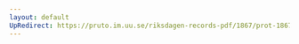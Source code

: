 ```yaml
---
layout: default
UpRedirect: https://pruto.im.uu.se/riksdagen-records-pdf/1867/prot-1867--ak--411/prot-1867--ak--411_036.pdf
---
```

